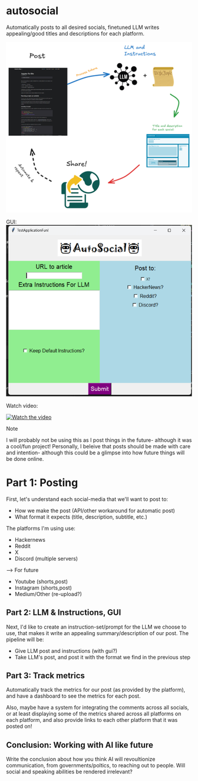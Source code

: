 # autosocial
Automatically posts to all desired socials, finetuned LLM writes appealing/good titles and descriptions for each platform.

![cycle](cycle.png)

GUI:
![gui](posting/images/exampleGUI.png)

Watch video:

[![Watch the video](https://img.youtube.com/vi/pg5ajHkHW30/0.jpg)](https://www.youtube.com/watch?v=pg5ajHkHW30)

> [!Note]
I will probably not be using this as I post things in the future- although it was a cool/fun project! Personally, I beleive that posts should be made with care and intention- although this could be a glimpse into how future things will be done online.


# Part 1: Posting

First, let's understand each social-media that we'll want to post to:
- How we make the post (API/other workaround for automatic post)
- What format it expects (title, description, subtitle, etc.)

The platforms I'm using use:
- Hackernews
- Reddit
- X
- Discord (multiple servers)

--> For future
- Youtube (shorts,post) 
- Instagram (shorts,post)
- Medium/Other (re-upload?)


## Part 2: LLM & Instructions, GUI
Next, I'd like to create an instruction-set/prompt for the LLM we choose to use, that makes it write an appealing summary/description of our post. The pipeline will be:

- Give LLM post and instructions (with gui?)
- Take LLM's post, and post it with the format we find in the previous step

## Part 3: Track metrics
Automatically track the metrics for our post (as provided by the platform), and have a dashboard to see the metrics for each post.

Also, maybe have a system for integrating the comments across all socials, or at least displaying some of the metrics shared across all platforms on each platform, and also provide links to each other platform that it was posted on!

## Conclusion: Working with AI like future

Write the conclusion about how you think AI will revoultionize communication, from governments/poltics, to reaching out to people. Will social and speaking abilities be rendered irrelevant?